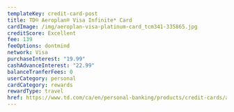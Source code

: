 ```yaml
---
templateKey: credit-card-post
title: TD® Aeroplan® Visa Infinite* Card
cardImage: /img/aeroplan-visa-platinum-card_tcm341-335865.jpg
creditScore: Excellent
fee: 139
feeOptions: dontmind
network: Visa
purchaseInterest: "19.99"
cashAdvanceInterest: "22.99"
balanceTranferFees: 0
userCategory: personal
cardCategory: rewards
rewardType: travel
href: https://www.td.com/ca/en/personal-banking/products/credit-cards/aeroplan/aeroplan-visa-infinite-card/
---
```

